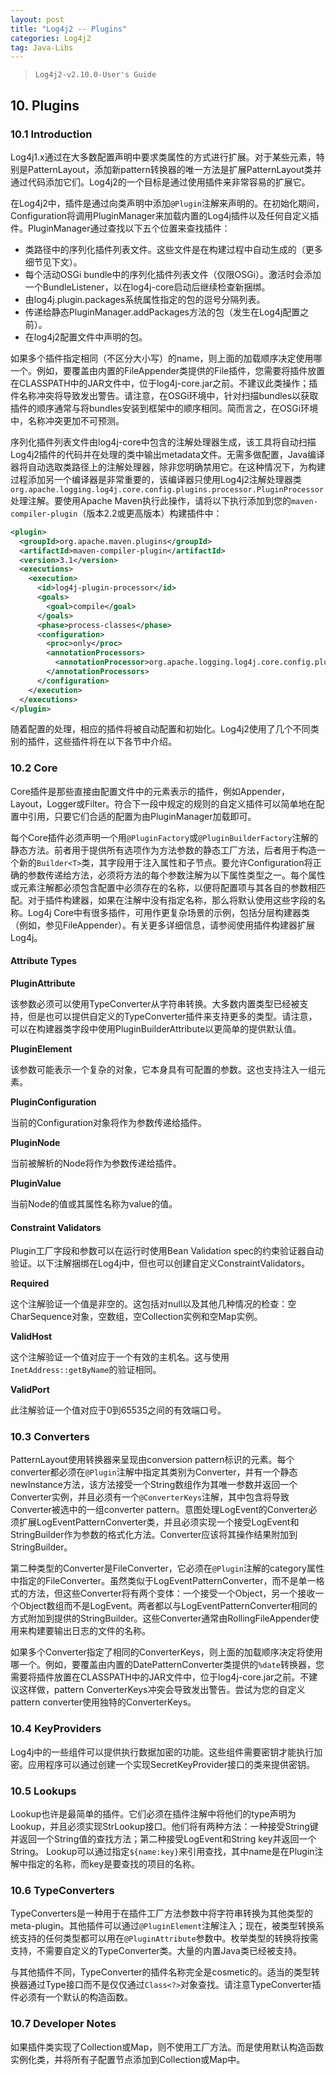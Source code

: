 ```yaml
---
layout: post
title: "Log4j2 -- Plugins"
categories: Log4j2
tag: Java-Libs
---
```

> `Log4j2-v2.10.0-User's Guide`

## 10. Plugins

### 10.1 Introduction

Log4j1.x通过在大多数配置声明中要求类属性的方式进行扩展。对于某些元素，特别是PatternLayout，添加新pattern转换器的唯一方法是扩展PatternLayout类并通过代码添加它们。Log4j2的一个目标是通过使用插件来非常容易的扩展它。

在Log4j2中，插件是通过向类声明中添加`@Plugin`注解来声明的。在初始化期间，Configuration将调用PluginManager来加载内置的Log4j插件以及任何自定义插件。PluginManager通过查找以下五个位置来查找插件：

- 类路径中的序列化插件列表文件。这些文件是在构建过程中自动生成的（更多细节见下文）。
- 每个活动OSGi bundle中的序列化插件列表文件（仅限OSGi）。激活时会添加一个BundleListener，以在log4j-core启动后继续检查新捆绑。
- 由log4j.plugin.packages系统属性指定的包的逗号分隔列表。
- 传递给静态PluginManager.addPackages方法的包（发生在Log4j配置之前）。
- 在log4j2配置文件中声明的包。

如果多个插件指定相同（不区分大小写）的name，则上面的加载顺序决定使用哪一个。例如，要覆盖由内置的FileAppender类提供的File插件，您需要将插件放置在CLASSPATH中的JAR文件中，位于log4j-core.jar之前。不建议此类操作；插件名称冲突将导致发出警告。请注意，在OSGi环境中，针对扫描bundles以获取插件的顺序通常与将bundles安装到框架中的顺序相同。简而言之，在OSGi环境中，名称冲突更加不可预测。

序列化插件列表文件由log4j-core中包含的注解处理器生成，该工具将自动扫描Log4j2插件的代码并在处理的类中输出metadata文件。无需多做配置，Java编译器将自动选取类路径上的注解处理器，除非您明确禁用它。在这种情况下，为构建过程添加另一个编译器是非常重要的，该编译器只使用Log4j2注解处理器类`org.apache.logging.log4j.core.config.plugins.processor.PluginProcessor`处理注解。要使用Apache Maven执行此操作，请将以下执行添加到您的`maven-compiler-plugin`（版本2.2或更高版本）构建插件中：

```xml
<plugin>
  <groupId>org.apache.maven.plugins</groupId>
  <artifactId>maven-compiler-plugin</artifactId>
  <version>3.1</version>
  <executions>
    <execution>
      <id>log4j-plugin-processor</id>
      <goals>
        <goal>compile</goal>
      </goals>
      <phase>process-classes</phase>
      <configuration>
        <proc>only</proc>
        <annotationProcessors>
          <annotationProcessor>org.apache.logging.log4j.core.config.plugins.processor.PluginProcessor</annotationProcessor>
        </annotationProcessors>
      </configuration>
    </execution>
  </executions>
</plugin>
```

随着配置的处理，相应的插件将被自动配置和初始化。Log4j2使用了几个不同类别的插件，这些插件将在以下各节中介绍。

### 10.2 Core

Core插件是那些直接由配置文件中的元素表示的插件，例如Appender，Layout，Logger或Filter。符合下一段中规定的规则的自定义插件可以简单地在配置中引用，只要它们合适的配置为由PluginManager加载即可。

每个Core插件必须声明一个用`@PluginFactory`或`@PluginBuilderFactory`注解的静态方法。前者用于提供所有选项作为方法参数的静态工厂方法，后者用于构造一个新的`Builder<T>`类，其字段用于注入属性和子节点。要允许Configuration将正确的参数传递给方法，必须将方法的每个参数注解为以下属性类型之一。每个属性或元素注解都必须包含配置中必须存在的名称，以便将配置项与其各自的参数相匹配。对于插件构建器，如果在注解中没有指定名称，那么将默认使用这些字段的名称。Log4j Core中有很多插件，可用作更复杂场景的示例，包括分层构建器类（例如，参见FileAppender）。有关更多详细信息，请参阅使用插件构建器扩展Log4j。

#### Attribute Types

**PluginAttribute**

该参数必须可以使用TypeConverter从字符串转换。大多数内置类型已经被支持，但是也可以提供自定义的TypeConverter插件来支持更多的类型。请注意，可以在构建器类字段中使用PluginBuilderAttribute以更简单的提供默认值。

**PluginElement**

该参数可能表示一个复杂的对象，它本身具有可配置的参数。这也支持注入一组元素。

**PluginConfiguration**

当前的Configuration对象将作为参数传递给插件。

**PluginNode**

当前被解析的Node将作为参数传递给插件。

**PluginValue**

当前Node的值或其属性名称为value的值。

#### Constraint Validators

Plugin工厂字段和参数可以在运行时使用Bean Validation spec的约束验证器自动验证。以下注解捆绑在Log4j中，但也可以创建自定义ConstraintValidators。

**Required**

这个注解验证一个值是非空的。这包括对null以及其他几种情况的检查：空CharSequence对象，空数组，空Collection实例和空Map实例。

**ValidHost**

这个注解验证一个值对应于一个有效的主机名。这与使用`InetAddress::getByName`的验证相同。

**ValidPort**

此注解验证一个值对应于0到65535之间的有效端口号。

### 10.3 Converters

PatternLayout使用转换器来呈现由conversion pattern标识的元素。每个converter都必须在`@Plugin`注解中指定其类别为Converter，并有一个静态newInstance方法，该方法接受一个String数组作为其唯一参数并返回一个Converter实例，并且必须有一个`@ConverterKeys`注解，其中包含将导致Converter被选中的一组converter pattern。意图处理LogEvent的Converter必须扩展LogEventPatternConverter类，并且必须实现一个接受LogEvent和StringBuilder作为参数的格式化方法。Converter应该将其操作结果附加到StringBuilder。

第二种类型的Converter是FileConverter，它必须在`@Plugin`注解的category属性中指定的FileConverter。虽然类似于LogEventPatternConverter，而不是单一格式的方法，但这些Converter将有两个变体：一个接受一个Object，另一个接收一个Object数组而不是LogEvent。两者都以与LogEventPatternConverter相同的方式附加到提供的StringBuilder。这些Converter通常由RollingFileAppender使用来构建要输出日志的文件的名称。

如果多个Converter指定了相同的ConverterKeys，则上面的加载顺序决定将使用哪一个。例如，要覆盖由内置的DatePatternConverter类提供的`%date`转换器，您需要将插件放置在CLASSPATH中的JAR文件中，位于log4j-core.jar之前。不建议这样做，pattern ConverterKeys冲突会导致发出警告。尝试为您的自定义pattern converter使用独特的ConverterKeys。

### 10.4 KeyProviders

Log4j中的一些组件可以提供执行数据加密的功能。这些组件需要密钥才能执行加密。应用程序可以通过创建一个实现SecretKeyProvider接口的类来提供密钥。

### 10.5 Lookups

Lookup也许是最简单的插件。它们必须在插件注解中将他们的type声明为Lookup，并且必须实现StrLookup接口。他们将有两种方法：一种接受String键并返回一个String值的查找方法；第二种接受LogEvent和String key并返回一个String。 Lookup可以通过指定`${name:key}`来引用查找，其中name是在Plugin注解中指定的名称，而key是要查找的项目的名称。

### 10.6 TypeConverters

TypeConverters是一种用于在插件工厂方法参数中将字符串转换为其他类型的meta-plugin。其他插件可以通过`@PluginElement`注解注入；现在，被类型转换系统支持的任何类型都可以用在`@PluginAttribute`参数中。枚举类型的转换将按需支持，不需要自定义的TypeConverter类。大量的内置Java类已经被支持。

与其他插件不同，TypeConverter的插件名称完全是cosmetic的。适当的类型转换器通过Type接口而不是仅仅通过`Class<?>`对象查找。请注意TypeConverter插件必须有一个默认的构造函数。

### 10.7 Developer Notes

如果插件类实现了Collection或Map，则不使用工厂方法。而是使用默认构造函数实例化类，并将所有子配置节点添加到Collection或Map中。